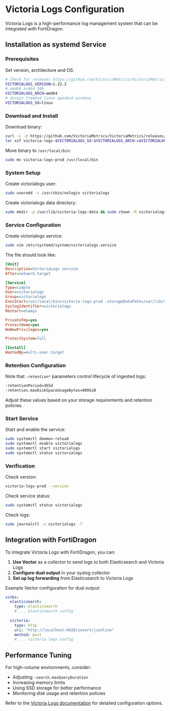 # Victoria Logs Configuration

Victoria Logs is a high-performance log management system that can be integrated with FortiDragon.

## Installation as systemd Service

### Prerequisites

Set version, architecture and OS:

```bash
# Check for releases https://github.com/VictoriaMetrics/VictoriaMetrics/releases
VICTORIALOGS_VERSION=1.22.2
# amd64 arm64 386
VICTORIALOGS_ARCH=amd64
# darwin freebsd linux openbsd windows
VICTORIALOGS_SO=linux
```

### Download and Install

Download binary:

```bash
curl -L -O https://github.com/VictoriaMetrics/VictoriaMetrics/releases/download/v$VICTORIALOGS_VERSION-victorialogs/victoria-logs-$VICTORIALOGS_SO-$VICTORIALOGS_ARCH-v$VICTORIALOGS_VERSION-victorialogs.tar.gz
tar xzf victoria-logs-$VICTORIALOGS_SO-$VICTORIALOGS_ARCH-v$VICTORIALOGS_VERSION-victorialogs.tar.gz
```

Move binary to `/usr/local/bin`:

```bash
sudo mv victoria-logs-prod /usr/local/bin
```

### System Setup

Create victorialogs user:

```bash
sudo useradd -s /usr/sbin/nologin victorialogs
```

Create victorialogs data directory:

```bash
sudo mkdir -p /var/lib/victoria-logs-data && sudo chown -R victorialogs:victorialogs /var/lib/victoria-logs-data
```

### Service Configuration

Create victorialogs service:

```bash
sudo vim /etc/systemd/system/victorialogs.service
```

The file should look like:

```ini
[Unit]
Description=VictoriaLogs service
After=network.target

[Service]
Type=simple
User=victorialogs
Group=victorialogs
ExecStart=/usr/local/bin/victoria-logs-prod -storageDataPath=/var/lib/victoria-logs-data -search.maxQueryDuration=60s -retentionPeriod=365d -retention.maxDiskSpaceUsageBytes=800GiB
SyslogIdentifier=victorialogs
Restart=always

PrivateTmp=yes
ProtectHome=yes
NoNewPrivileges=yes

ProtectSystem=full

[Install]
WantedBy=multi-user.target
```

### Retention Configuration

Note that `-retention*` parameters control lifecycle of ingested logs:

```bash
-retentionPeriod=365d
-retention.maxDiskSpaceUsageBytes=800GiB
```

Adjust these values based on your storage requirements and retention policies.

### Start Service

Start and enable the service:

```bash
sudo systemctl daemon-reload
sudo systemctl enable victorialogs
sudo systemctl start victorialogs
sudo systemctl status victorialogs
```

### Verification

Check version:

```bash
victoria-logs-prod --version
```

Check service status:

```bash
sudo systemctl status victorialogs
```

Check logs:

```bash
sudo journalctl -u victorialogs -f
```

## Integration with FortiDragon

To integrate Victoria Logs with FortiDragon, you can:

1. **Use Vector** as a collector to send logs to both Elasticsearch and Victoria Logs
2. **Configure dual output** in your syslog collector
3. **Set up log forwarding** from Elasticsearch to Victoria Logs

Example Vector configuration for dual output:

```yaml
sinks:
  elasticsearch:
    type: elasticsearch
    # ... elasticsearch config
  
  victoria:
    type: http
    uri: "http://localhost:9428/insert/jsonline"
    method: post
    # ... victoria logs config
```

## Performance Tuning

For high-volume environments, consider:

- Adjusting `-search.maxQueryDuration`
- Increasing memory limits
- Using SSD storage for better performance
- Monitoring disk usage and retention policies

Refer to the [Victoria Logs documentation](https://docs.victoriametrics.com/VictoriaLogs/) for detailed configuration options.
